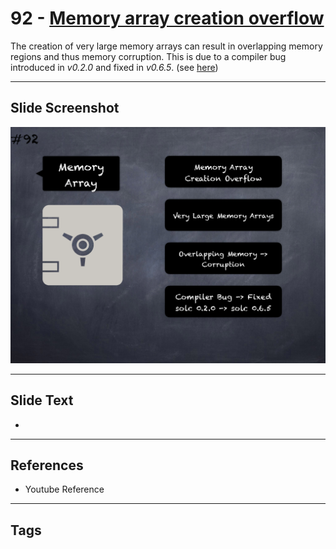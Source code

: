 # 92 - [Memory array creation overflow](Memory%20array%20creation%20overflow.md)
The creation of very large memory arrays can result in overlapping memory regions and thus memory corruption. This is due to a compiler bug introduced in _v0.2.0_ and fixed in _v0.6.5_. (see [here](https://solidity.ethereum.org/2020/04/06/memory-creation-overflow-bug/))
___
## Slide Screenshot
![092.png](../images/pitfalls_and_best_practices101/092.png)
___
## Slide Text
- 
___
## References
- Youtube Reference
___
## Tags
